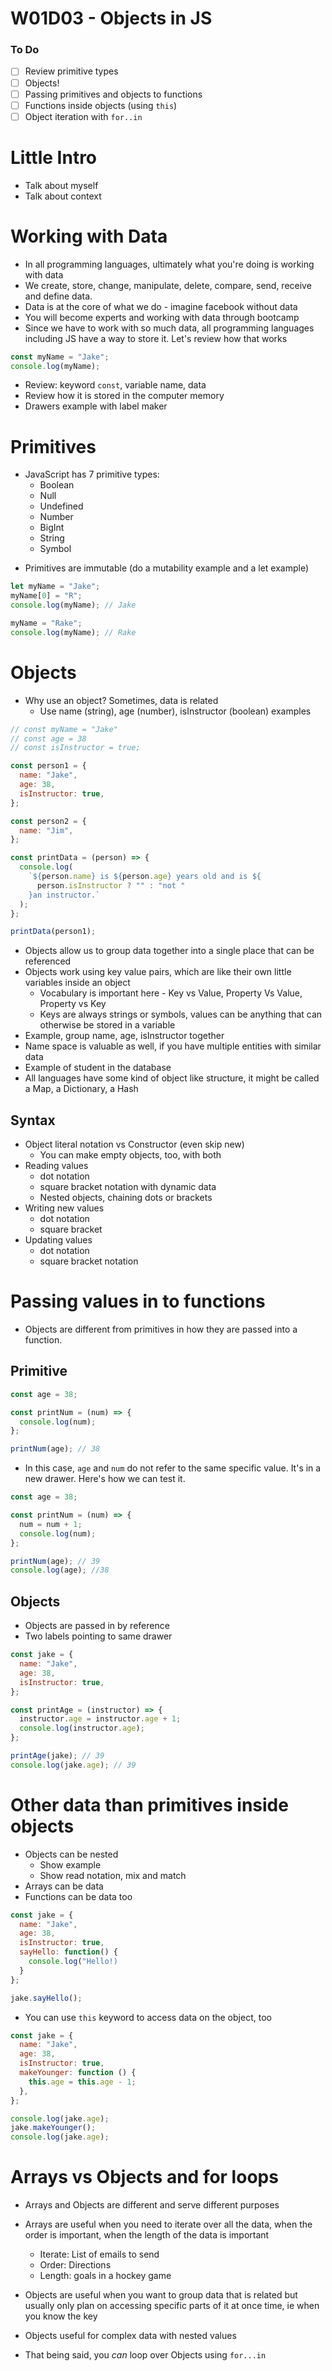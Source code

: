 # W01D03 - Objects in JS

### To Do

- [ ] Review primitive types
- [ ] Objects!
- [ ] Passing primitives and objects to functions
- [ ] Functions inside objects (using `this`)
- [ ] Object iteration with `for..in`

# Little Intro

- Talk about myself
- Talk about context

# Working with Data

- In all programming languages, ultimately what you're doing is working with data
- We create, store, change, manipulate, delete, compare, send, receive and define data.
- Data is at the core of what we do - imagine facebook without data
- You will become experts and working with data through bootcamp
- Since we have to work with so much data, all programming languages including JS have a way to store it. Let's review how that works

```js
const myName = "Jake";
console.log(myName);
```

- Review: keyword `const`, variable name, data
- Review how it is stored in the computer memory
- Drawers example with label maker

# Primitives

- JavaScript has 7 primitive types:
  - Boolean
  - Null
  - Undefined
  - Number
  - BigInt
  - String
  - Symbol

* Primitives are immutable (do a mutability example and a let example)

```js
let myName = "Jake";
myName[0] = "R";
console.log(myName); // Jake

myName = "Rake";
console.log(myName); // Rake
```

# Objects

- Why use an object? Sometimes, data is related
  - Use name (string), age (number), isInstructor (boolean) examples

```js
// const myName = "Jake"
// const age = 38
// const isInstructor = true;

const person1 = {
  name: "Jake",
  age: 38,
  isInstructor: true,
};

const person2 = {
  name: "Jim",
};

const printData = (person) => {
  console.log(
    `${person.name} is ${person.age} years old and is ${
      person.isInstructor ? "" : "not "
    }an instructor.`
  );
};

printData(person1);
```

- Objects allow us to group data together into a single place that can be referenced
- Objects work using key value pairs, which are like their own little variables inside an object
  - Vocabulary is important here - Key vs Value, Property Vs Value, Property vs Key
  - Keys are always strings or symbols, values can be anything that can otherwise be stored in a variable
- Example, group name, age, isInstructor together
- Name space is valuable as well, if you have multiple entities with similar data
- Example of student in the database
- All languages have some kind of object like structure, it might be called a Map, a Dictionary, a Hash

## Syntax

- Object literal notation vs Constructor (even skip new)
  - You can make empty objects, too, with both
- Reading values
  - dot notation
  - square bracket notation with dynamic data
  - Nested objects, chaining dots or brackets
- Writing new values
  - dot notation
  - square bracket
- Updating values
  - dot notation
  - square bracket notation

# Passing values in to functions

- Objects are different from primitives in how they are passed into a function.

## Primitive

```js
const age = 38;

const printNum = (num) => {
  console.log(num);
};

printNum(age); // 38
```

- In this case, `age` and `num` do not refer to the same specific value. It's in a new drawer. Here's how we can test it.

```js
const age = 38;

const printNum = (num) => {
  num = num + 1;
  console.log(num);
};

printNum(age); // 39
console.log(age); //38
```

## Objects

- Objects are passed in by reference
- Two labels pointing to same drawer

```js
const jake = {
  name: "Jake",
  age: 38,
  isInstructor: true,
};

const printAge = (instructor) => {
  instructor.age = instructor.age + 1;
  console.log(instructor.age);
};

printAge(jake); // 39
console.log(jake.age); // 39
```

# Other data than primitives inside objects

- Objects can be nested
  - Show example
  - Show read notation, mix and match
- Arrays can be data
- Functions can be data too

```js
const jake = {
  name: "Jake",
  age: 38,
  isInstructor: true,
  sayHello: function() {
    console.log("Hello!)
  }
};

jake.sayHello();
```

- You can use `this` keyword to access data on the object, too

```js
const jake = {
  name: "Jake",
  age: 38,
  isInstructor: true,
  makeYounger: function () {
    this.age = this.age - 1;
  },
};

console.log(jake.age);
jake.makeYounger();
console.log(jake.age);
```

# Arrays vs Objects and for loops

- Arrays and Objects are different and serve different purposes
- Arrays are useful when you need to iterate over all the data, when the order is important, when the length of the data is important

  - Iterate: List of emails to send
  - Order: Directions
  - Length: goals in a hockey game

- Objects are useful when you want to group data that is related but usually only plan on accessing specific parts of it at once time, ie when you know the key
- Objects useful for complex data with nested values
- That being said, you _can_ loop over Objects using `for...in`
